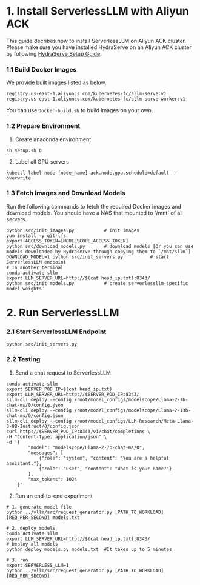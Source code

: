 # 1. Install ServerlessLLM with Aliyun ACK

This guide decribes how to install ServerlessLLM on Aliyun ACK cluster.
Please make sure you have installed HydraServe on an Aliyun ACK cluster by following [HydraServe Setup Guide](../../../README.md).

### 1.1 Build Docker Images

We provide built images listed as below.
```
registry.us-east-1.aliyuncs.com/kubernetes-fc/sllm-serve:v1
registry.us-east-1.aliyuncs.com/kubernetes-fc/sllm-serve-worker:v1
```

You can use `docker-build.sh` to build images on your own.
### 1.2 Prepare Environment

1. Create anaconda environment
```
sh setup.sh 0
```

2. Label all GPU servers
```
kubectl label node [node_name] ack.node.gpu.schedule=default --overwrite
```

### 1.3 Fetch Images and Download Models

Run the following commands to fetch the required Docker images and download models.
You should have a NAS that mounted to '/mnt' of all servers.
```
python src/init_images.py           # init images
yum install -y git-lfs
export ACCESS_TOKEN=[MODELSCOPE_ACCESS_TOKEN]
python src/download_models.py       # download models [Or you can use models downloaded by Hydraserve through copying them to `/mnt/sllm`]
DOWNLOAD_MODEL=1 python src/init_servers.py          # start ServerlessLLM endpoint
# In another terminal
conda activate sllm
export LLM_SERVER_URL=http://$(cat head_ip.txt):8343/
python src/init_models.py           # create serverlessllm-specific model weights
```

# 2. Run ServerlessLLM

### 2.1 Start ServerlessLLM Endpoint
```
python src/init_servers.py
```

### 2.2 Testing

1. Send a chat request to ServerlessLLM
```
conda activate sllm
export SERVER_POD_IP=$(cat head_ip.txt)
export LLM_SERVER_URL=http://$SERVER_POD_IP:8343/
sllm-cli deploy --config /root/model_configs/modelscope/Llama-2-7b-chat-ms/0/config.json 
sllm-cli deploy --config /root/model_configs/modelscope/Llama-2-13b-chat-ms/0/config.json 
sllm-cli deploy --config /root/model_configs/LLM-Research/Meta-Llama-3-8B-Instruct/0/config.json
curl http://$SERVER_POD_IP:8343/v1/chat/completions \
-H "Content-Type: application/json" \
-d '{
        "model": "modelscope/Llama-2-7b-chat-ms/0",
        "messages": [
            {"role": "system", "content": "You are a helpful assistant."},
            {"role": "user", "content": "What is your name?"}
        ],
        "max_tokens": 1024
    }'
```

2. Run an end-to-end experiment
```
# 1. generate model file
python ../vllm/src/request_generator.py [PATH_TO_WORKLOAD] [REQ_PER_SECOND] models.txt

# 2. deploy models
conda activate sllm
export LLM_SERVER_URL=http://$(cat head_ip.txt):8343/
# Deploy all models
python deploy_models.py models.txt  #It takes up to 5 minutes

# 3. run
export SERVERLESS_LLM=1
python ../vllm/src/request_generator.py [PATH_TO_WORKLOAD] [REQ_PER_SECOND]
```

